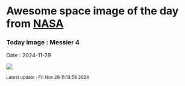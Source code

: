 
# Awesome space image of the day from [NASA](https://api.nasa.gov/)

### Today image : Messier 4
Date : 2024-11-29

![](https://apod.nasa.gov/apod/image/2411/m4_STXL16200_RC14_LRGB1024.jpg)

<small>Latest update : Fri Nov 29 11:13:58 2024</small>
        